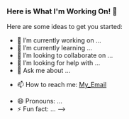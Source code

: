 ### Here is What I'm Working On! 👋

Here are some ideas to get you started:

- 🔭 I’m currently working on ...
- 🌱 I’m currently learning ...
- 👯 I’m looking to collaborate on ...
- 🤔 I’m looking for help with ...
- 💬 Ask me about ...
* 📫 How to reach me: [My_Email](aldabouqiahmad@gmail.com)
- 😄 Pronouns: ...
- ⚡ Fun fact: ...
-->
